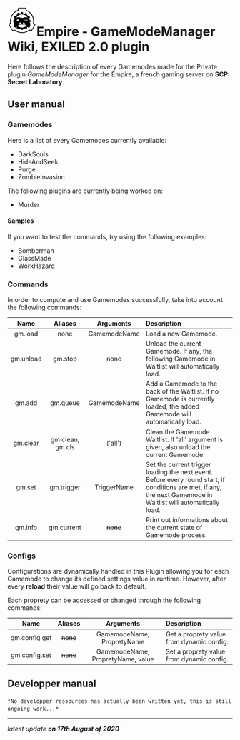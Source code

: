 
<img align="left" width="65" height="65" src="./img/logo.svg">

# Empire - GameModeManager Wiki, EXILED 2.0 plugin

Here follows the description of every Gamemodes made for the Private plugin *GameModeManager* for the Empire, a french gaming server on **SCP: Secret Laboratory**.

## User manual

### Gamemodes

Here is a list of every Gamemodes currently available:
* DarkSouls
* HideAndSeek
* Purge
* ZombieInvasion

The following plugins are currently being worked on:
* Murder

#### Samples

If you want to test the commands, try using the following examples:
* Bomberman
* GlassMade
* WorkHazard

### Commands

In order to compute and use Gamemodes successfully, take into account the following commands:

Name | Aliases | Arguments | Description
:---: | :---: | :---: | :------
gm.load | ~~none~~ | GamemodeName | Load a new Gamemode.
gm.unload | gm.stop | ~~none~~ | Unload the current Gamemode. If any, the following Gamemode in Waitlist will automatically load.
gm.add | gm.queue | GamemodeName | Add a Gamemode to the back of the Waitlist. If no Gamemode is currently loaded, the added Gamemode will automatically load.
gm.clear | gm.clean, gm.cls | ('all') | Clean the Gamemode Waitlist. If 'all' argument is given, also unload the current Gamemode.
gm.set | gm.trigger | TriggerName | Set the current trigger loading the next event. Before every round start, if conditions are met, if any, the next Gamemode in Waitlist will automatically load.
gm.info | gm.current | ~~none~~ | Print out informations about the current state of Gamemode process.

### Configs

Configurations are dynamically handled in this Plugin allowing you for each Gamemode to change its defined settings value in runtime. However, after every **reload** their value will go back to default.

Each proprety can be accessed or changed through the following commands:

Name | Aliases | Arguments | Description
:---: | :---: | :---: | :------
gm.config.get | ~~none~~ | GamemodeName, PropretyName | Get a proprety value from dynamic config.
gm.config.set | ~~none~~ | GamemodeName, PropretyName, value | Set a proprety value from dynamic config.


## Developper manual

```*No developper ressources has actually been written yet, this is still ongoing work...*```

---

*latest update* **_on 17th August of 2020_**

